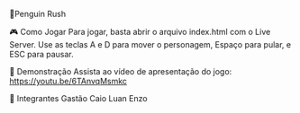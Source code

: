 🐧Penguin Rush

🎮 Como Jogar
Para jogar, basta abrir o arquivo index.html com o Live Server.
Use as teclas A e D para mover o personagem, Espaço para pular, e ESC para pausar.

🎥 Demonstração
Assista ao vídeo de apresentação do jogo:
https://youtu.be/6TAnvqMsmkc

👥 Integrantes
Gastão
Caio
Luan
Enzo

